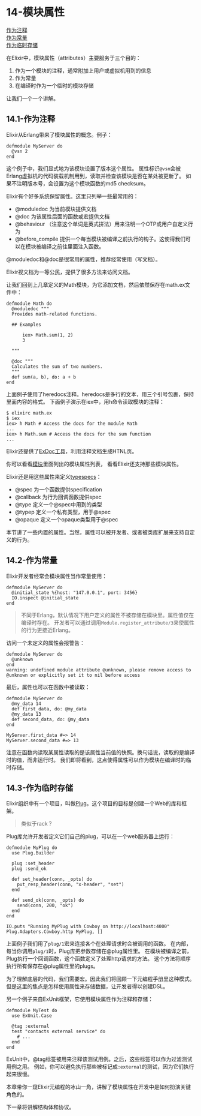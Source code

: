 14-模块属性
===========
[作为注释](#141-%E4%BD%9C%E4%B8%BA%E6%B3%A8%E9%87%8A) <br/>
[作为常量](#142-%E4%BD%9C%E4%B8%BA%E5%B8%B8%E9%87%8F) <br/>
[作为临时存储](#143-%E4%BD%9C%E4%B8%BA%E4%B8%B4%E6%97%B6%E5%AD%98%E5%82%A8) <br/>

在Elixir中，模块属性（attributes）主要服务于三个目的：
  1. 作为一个模块的注释，通常附加上用户或虚拟机用到的信息
  2. 作为常量
  3. 在编译时作为一个临时的模块存储

让我们一个一个讲解。

## 14.1-作为注释
Elixir从Erlang带来了模块属性的概念。例子：
```
defmodule MyServer do
  @vsn 2
end
```
这个例子中，我们显式地为该模块设置了版本这个属性。
属性标识```@vsn```会被Erlang虚拟机的代码装载机制用到，读取并检查该模块是否在某处被更新了。
如果不注明版本号，会设置为这个模块函数的md5 checksum。

Elixir有个好多系统保留属性。这里只列举一些最常用的：
  - @moduledoc
    为当前模块提供文档
  - @doc
    为该属性后面的函数或宏提供文档
  - @behaviour
    （注意这个单词是英式拼法）用来注明一个OTP或用户自定义行为
  - @before_compile
    提供一个每当模块被编译之前执行的钩子。这使得我们可以在模块被编译之前往里面注入函数。

@moduledoc和@doc是很常用的属性，推荐经常使用（写文档）。

Elixir视文档为一等公民，提供了很多方法来访问文档。

让我们回到上几章定义的Math模块，为它添加文档，然后依然保存在math.ex文件中：
```
defmodule Math do
  @moduledoc """
  Provides math-related functions.

  ## Examples

      iex> Math.sum(1, 2)
      3

  """

  @doc """
  Calculates the sum of two numbers.
  """
  def sum(a, b), do: a + b
end
```

上面例子使用了heredocs注释。heredocs是多行的文本，用三个引号包裹，保持里面内容的格式。
下面例子演示在iex中，用h命令读取模块的注释：
```
$ elixirc math.ex
$ iex
iex> h Math # Access the docs for the module Math
...
iex> h Math.sum # Access the docs for the sum function
...
```

Elixir还提供了[ExDoc工具](https://github.com/elixir-lang/ex_doc)，利用注释文档生成HTNL页。

你可以看看[模块](http://elixir-lang.org/docs/stable/elixir/Module.html)里面列出的模块属性列表，
看看Elixir还支持那些模块属性。

Elixir还是用这些属性来定义[typespecs](http://elixir-lang.org/docs/stable/elixir/Kernel.Typespec.html)：
  - @spec
    为一个函数提供specification
  - @callback
    为行为回调函数提供spec
  - @type
    定义一个@spec中用到的类型
  - @typep
    定义一个私有类型，用于@spec
  - @opaque
    定义一个opaque类型用于@spec

本节讲了一些内置的属性。当然，属性可以被开发者、或者被类库扩展来支持自定义的行为。

## 14.2-作为常量
Elixir开发者经常会模块属性当作常量使用：
```
defmodule MyServer do
  @initial_state %{host: "147.0.0.1", port: 3456}
  IO.inspect @initial_state
end
```

>不同于Erlang，默认情况下用户定义的属性不被存储在模块里。属性值仅在编译时存在。
开发者可以通过调用```Module.register_attribute/3```来使属性的行为更接近Erlang。

访问一个未定义的属性会报警告：
```
defmodule MyServer do
  @unknown
end
warning: undefined module attribute @unknown, please remove access to @unknown or explicitly set it to nil before access
```

最后，属性也可以在函数中被读取：
```
defmodule MyServer do
  @my_data 14
  def first_data, do: @my_data
  @my_data 13
  def second_data, do: @my_data
end

MyServer.first_data #=> 14
MyServer.second_data #=> 13
```

注意在函数内读取某属性读取的是该属性当前值的快照。换句话说，读取的是编译时的值，而非运行时。
我们即将看到，这点使得属性可以作为模块在编译时的临时存储。

## 14.3-作为临时存储
Elixir组织中有一个项目，叫做[Plug](https://github.com/elixir-lang/plug)。这个项目的目标是创建一个Web的库和框架。

>类似于rack？

Plug库允许开发者定义它们自己的plug，可以在一个web服务器上运行：
```
defmodule MyPlug do
  use Plug.Builder

  plug :set_header
  plug :send_ok

  def set_header(conn, _opts) do
    put_resp_header(conn, "x-header", "set")
  end

  def send_ok(conn, _opts) do
    send(conn, 200, "ok")
  end
end

IO.puts "Running MyPlug with Cowboy on http://localhost:4000"
Plug.Adapters.Cowboy.http MyPlug, []
```

上面例子我们用了```plug/1```宏来连接各个在处理请求时会被调用的函数。
在内部，每当你调用```plug/1```时，Plug库把参数存储在@plug属性里。
在模块被编译之前，Plug执行一个回调函数，这个函数定义了处理http请求的方法。
这个方法将顺序执行所有保存在@plug属性里的plugs。

为了理解底层的代码，我们需要宏。因此我们将回顾一下元编程手册里这种模式。
但是这里的焦点是怎样使用属性来存储数据，让开发者得以创建DSL。

另一个例子来自ExUnit框架，它使用模块属性作为注释和存储：
```
defmodule MyTest do
  use ExUnit.Case

  @tag :external
  test "contacts external service" do
    # ...
  end
end
```

ExUnit中，@tag标签被用来注释该测试用例。之后，这些标签可以作为过滤测试用例之用。
例如，你可以避免执行那些被标记成```:external```的测试，因为它们执行起来很慢。


本章带你一窥Elixir元编程的冰山一角，讲解了模块属性在开发中是如何扮演关键角色的。

下一章将讲解结构体和协议。
